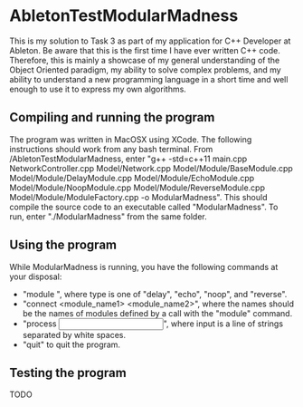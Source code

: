 # AbletonTestModularMadness

This is my solution to Task 3 as part of my application for C++ Developer at Ableton.
Be aware that this is the first time I have ever written C++ code. Therefore, this is mainly a showcase of my general understanding of the Object Oriented paradigm, my ability to solve complex problems, and my ability to understand a new programming language in a short time and well enough to use it to express my own algorithms.

## Compiling and running the program
The program was written in MacOSX using XCode. The following instructions should work from any bash terminal.
From /AbletonTestModularMadness, enter "g++ -std=c++11 main.cpp NetworkController.cpp Model/Network.cpp Model/Module/BaseModule.cpp Model/Module/DelayModule.cpp Model/Module/EchoModule.cpp Model/Module/NoopModule.cpp Model/Module/ReverseModule.cpp Model/Module/ModuleFactory.cpp -o ModularMadness".
This should compile the source code to an executable called "ModularMadness".
To run, enter "./ModularMadness" from the same folder.

## Using the program
While ModularMadness is running, you have the following commands at your disposal:
- "module <name> <type>", where type is one of "delay", "echo", "noop", and "reverse".
- "connect <module_name1> <module_name2>", where the names should be the names of modules defined by a call with the "module" command.
- "process <input>", where input is a line of strings separated by white spaces.
- "quit" to quit the program.

## Testing the program
TODO
